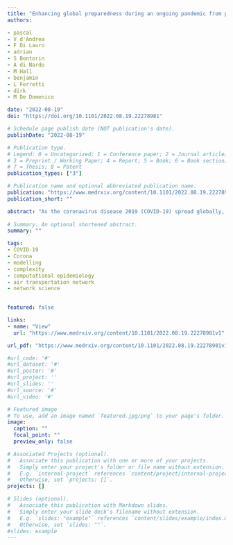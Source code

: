 ```yaml
---
title: "Enhancing global preparedness during an ongoing pandemic from partial and noisy data"
authors:

- pascal
- V d'Andrea
- F Di Lauro
- adrian
- S Bontorin
- A di Nardo
- M Hall
- benjamin
- L Ferretti
- dirk
- M De Domenico

date: "2022-08-19"
doi: "https://doi.org/10.1101/2022.08.19.22278981"

# Schedule page publish date (NOT publication's date).
publishDate: "2022-08-19"

# Publication type.
# Legend: 0 = Uncategorized; 1 = Conference paper; 2 = Journal article;
# 3 = Preprint / Working Paper; 4 = Report; 5 = Book; 6 = Book section;
# 7 = Thesis; 8 = Patent
publication_types: ["3"]

# Publication name and optional abbreviated publication name.
publication: "https://www.medrxiv.org/content/10.1101/2022.08.19.22278981v1"
publication_short: ""

abstract: "As the coronavirus disease 2019 (COVID-19) spread globally, emerging variants such as B.1.1.529 quickly became dominant worldwide. Sustained community transmission favors the proliferation of mutated sub-lineages with pandemic potential, due to cross-national mobility flows, which are responsible for consecutive cases surge worldwide. We show that, in the early stages of an emerging variant, integrating data from national genomic surveillance and global human mobility with large-scale epidemic modeling allows to quantify its pandemic potential, providing quantifiable indicators for pro-active policy interventions. We validate our framework on worldwide spreading variants and gain insights about the pandemic potential of BA.5 and BA.2.75 sub-lineages. Country-level epidemic intelligence is not enough to contrast the pandemic of respiratory pathogens such as SARS-CoV-2 and a scalable integrated approach, i.e. pandemic intelligence, is required to enhance global preparedness."
          
# Summary. An optional shortened abstract.
summary: ""

tags:
- COVID-19
- Corona
- modelling
- complexity
- computational epidemiology
- air transportation network
- network science

 
featured: false

links:
- name: "View"
  url: "https://www.medrxiv.org/content/10.1101/2022.08.19.22278981v1"

url_pdf: "https://www.medrxiv.org/content/10.1101/2022.08.19.22278981v1.full.pdf"

#url_code: '#'
#url_dataset: '#'
#url_poster: '#'
#url_project: ''
#url_slides: ''
#url_source: '#'
#url_video: '#'

# Featured image
# To use, add an image named `featured.jpg/png` to your page's folder. 
image:
  caption: ""
  focal_point: ""
  preview_only: false

# Associated Projects (optional).
#   Associate this publication with one or more of your projects.
#   Simply enter your project's folder or file name without extension.
#   E.g. `internal-project` references `content/project/internal-project/index.md`.
#   Otherwise, set `projects: []`.
projects: []

# Slides (optional).
#   Associate this publication with Markdown slides.
#   Simply enter your slide deck's filename without extension.
#   E.g. `slides: "example"` references `content/slides/example/index.md`.
#   Otherwise, set `slides: ""`.
#slides: example
---
```

